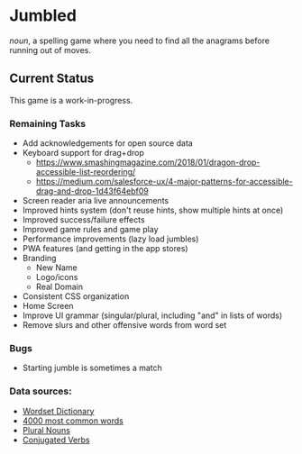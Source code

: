 # Jumbled

_noun_, a spelling game where you need to find all the anagrams before running out of moves.

## Current Status

This game is a work-in-progress.

### Remaining Tasks

- Add acknowledgements for open source data
- Keyboard support for drag+drop
  - https://www.smashingmagazine.com/2018/01/dragon-drop-accessible-list-reordering/
  - https://medium.com/salesforce-ux/4-major-patterns-for-accessible-drag-and-drop-1d43f64ebf09
- Screen reader aria live announcements
- Improved hints system (don't reuse hints, show multiple hints at once)
- Improved success/failure effects
- Improved game rules and game play
- Performance improvements (lazy load jumbles)
- PWA features (and getting in the app stores)
- Branding
  - New Name
  - Logo/icons
  - Real Domain
- Consistent CSS organization
- Home Screen
- Improve UI grammar (singular/plural, including "and" in lists of words)
- Remove slurs and other offensive words from word set

### Bugs

- Starting jumble is sometimes a match

### Data sources:

- [Wordset Dictionary](https://github.com/wordset/wordset-dictionary/tree/master/data)
- [4000 most common words](http://www.rupert.id.au/resources/4000-most-common-english-words-csv.csv)
- [Plural Nouns](https://github.com/djstrong/nouns-with-plurals/blob/master/noun.csv)
- [Conjugated Verbs](https://github.com/Drulac/English-Verbs-Conjugates/blob/master/verbs-conjugations.json)
